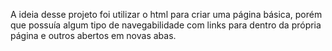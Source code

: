 A ideia desse projeto foi utilizar o html para criar uma página básica, porém que possuía algum tipo de navegabilidade com links para dentro da própria página e outros abertos em novas abas.
